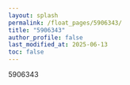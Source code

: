 ```yaml
---
layout: splash
permalink: /float_pages/5906343/
title: "5906343"
author_profile: false
last_modified_at: 2025-06-13
toc: false
---
```

 
5906343
